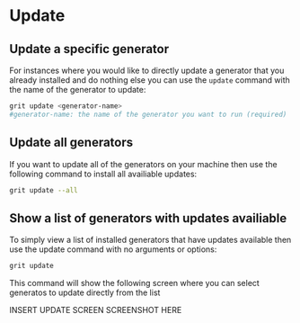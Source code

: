 # Update

## Update a specific generator

For instances where you would like to directly update a generator that you already installed and do nothing else you can use the `update` command with the name of the generator to update:

```bash
grit update <generator-name>
#generator-name: the name of the generator you want to run (required)
```

## Update all generators

If you want to update all of the generators on your machine then use the following command to install all availiable updates:

```bash
grit update --all
```

## Show a list of generators with updates availiable

To simply view a list of installed generators that have updates available then use the update command with no arguments or options:

```bash
grit update
```

This command will show the following screen where you can select generatos to update directly from the list

 INSERT UPDATE SCREEN SCREENSHOT HERE